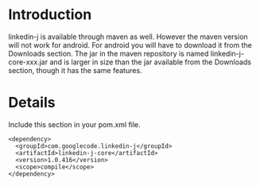 # Introduction #

linkedin-j is available through maven as well. However the maven version will not work for android. For android you will have to download it from the Downloads section.
The jar in the maven repository is named linkedin-j-core-xxx.jar and is larger in size than the jar available from the Downloads section, though it has the same features.


# Details #
Include this section in your pom.xml file.

```
<dependency>
  <groupId>com.googlecode.linkedin-j</groupId>
  <artifactId>linkedin-j-core</artifactId>
  <version>1.0.416</version>
  <scope>compile</scope>
</dependency>
```